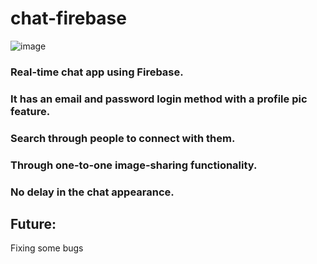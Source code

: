 # chat-firebase
![image](https://user-images.githubusercontent.com/77146598/217278348-3af5c956-47cf-45d9-bf4b-181f650f1fdb.png)

### Real-time chat app using Firebase.

### It has an email and password login method with a profile pic feature.

### Search through people to connect with them.

### Through one-to-one image-sharing functionality.

### No delay in the chat appearance.

## Future:
Fixing some bugs
